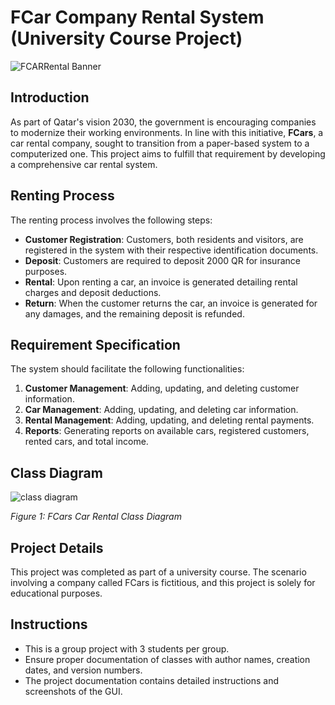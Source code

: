 # FCar Company Rental System (University Course Project)

![FCARRental Banner](https://i.imgur.com/fgZTcw2.jpg)

## Introduction

As part of Qatar's vision 2030, the government is encouraging companies to modernize their working environments. In line with this initiative, **FCars**, a car rental company, sought to transition from a paper-based system to a computerized one. This project aims to fulfill that requirement by developing a comprehensive car rental system.

## Renting Process

The renting process involves the following steps:

- **Customer Registration**: Customers, both residents and visitors, are registered in the system with their respective identification documents.
- **Deposit**: Customers are required to deposit 2000 QR for insurance purposes.
- **Rental**: Upon renting a car, an invoice is generated detailing rental charges and deposit deductions.
- **Return**: When the customer returns the car, an invoice is generated for any damages, and the remaining deposit is refunded.

## Requirement Specification

The system should facilitate the following functionalities:

1. **Customer Management**: Adding, updating, and deleting customer information.
2. **Car Management**: Adding, updating, and deleting car information.
3. **Rental Management**: Adding, updating, and deleting rental payments.
4. **Reports**: Generating reports on available cars, registered customers, rented cars, and total income.

## Class Diagram

![class diagram](https://i.imgur.com/TJtfmqA.jpg)

*Figure 1: FCars Car Rental Class Diagram*

## Project Details

This project was completed as part of a university course. The scenario involving a company called FCars is fictitious, and this project is solely for educational purposes.

## Instructions

- This is a group project with 3 students per group.
- Ensure proper documentation of classes with author names, creation dates, and version numbers.
- The project documentation contains detailed instructions and screenshots of the GUI.
